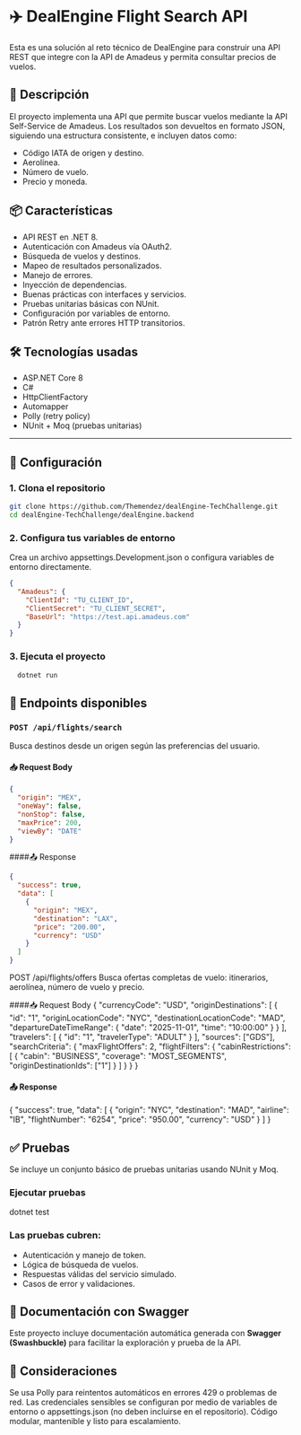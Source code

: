 # ✈️ DealEngine Flight Search API

Esta es una solución al reto técnico de DealEngine para construir una API REST que integre con la API de Amadeus y permita consultar precios de vuelos.

## 🚀 Descripción

El proyecto implementa una API que permite buscar vuelos mediante la API Self-Service de Amadeus. Los resultados son devueltos en formato JSON, siguiendo una estructura consistente, e incluyen datos como:

- Código IATA de origen y destino.
- Aerolínea.
- Número de vuelo.
- Precio y moneda.

## 📦 Características

- API REST en .NET 8.
- Autenticación con Amadeus vía OAuth2.
- Búsqueda de vuelos y destinos.
- Mapeo de resultados personalizados.
- Manejo de errores.
- Inyección de dependencias.
- Buenas prácticas con interfaces y servicios.
- Pruebas unitarias básicas con NUnit.
- Configuración por variables de entorno.
- Patrón Retry ante errores HTTP transitorios.

## 🛠️ Tecnologías usadas

- ASP.NET Core 8
- C#
- HttpClientFactory
- Automapper
- Polly (retry policy)
- NUnit + Moq (pruebas unitarias)

---

## 🔧 Configuración

### 1. Clona el repositorio

```bash
git clone https://github.com/Themendez/dealEngine-TechChallenge.git
cd dealEngine-TechChallenge/dealEngine.backend
```
### **2. Configura tus variables de entorno**
Crea un archivo appsettings.Development.json o configura variables de entorno directamente.
```json
{
  "Amadeus": {
    "ClientId": "TU_CLIENT_ID",
    "ClientSecret": "TU_CLIENT_SECRET",
    "BaseUrl": "https://test.api.amadeus.com"
  }
}
```
### **3. Ejecuta el proyecto**
```bash
  dotnet run
```
## 🧪 Endpoints disponibles

### `POST /api/flights/search`

Busca destinos desde un origen según las preferencias del usuario.

#### 📥 Request Body
```json
{
  "origin": "MEX",
  "oneWay": false,
  "nonStop": false,
  "maxPrice": 200,
  "viewBy": "DATE"
}
```
####📤 Response
```json
{
  "success": true,
  "data": [
    {
      "origin": "MEX",
      "destination": "LAX",
      "price": "200.00",
      "currency": "USD"
    }
  ]
}
```
POST /api/flights/offers
Busca ofertas completas de vuelo: itinerarios, aerolínea, número de vuelo y precio.

####📥 Request Body
  {
    "currencyCode": "USD",
    "originDestinations": [
      {
        "id": "1",
        "originLocationCode": "NYC",
        "destinationLocationCode": "MAD",
        "departureDateTimeRange": {
          "date": "2025-11-01",
          "time": "10:00:00"
        }
      }
    ],
    "travelers": [
      {
        "id": "1",
        "travelerType": "ADULT"
      }
    ],
    "sources": ["GDS"],
    "searchCriteria": {
      "maxFlightOffers": 2,
      "flightFilters": {
        "cabinRestrictions": [
          {
            "cabin": "BUSINESS",
            "coverage": "MOST_SEGMENTS",
            "originDestinationIds": ["1"]
          }
        ]
      }
    }
  }
#### 📤 Response
{
  "success": true,
  "data": [
    {
      "origin": "NYC",
      "destination": "MAD",
      "airline": "IB",
      "flightNumber": "6254",
      "price": "950.00",
      "currency": "USD"
    }
  ]
}

## ✅ Pruebas
Se incluye un conjunto básico de pruebas unitarias usando NUnit y Moq.

### Ejecutar pruebas
dotnet test

### Las pruebas cubren:

- Autenticación y manejo de token.
- Lógica de búsqueda de vuelos.
- Respuestas válidas del servicio simulado.
- Casos de error y validaciones.

## 📘 Documentación con Swagger

Este proyecto incluye documentación automática generada con **Swagger (Swashbuckle)** para facilitar la exploración y prueba de la API.

## 📄 Consideraciones
Se usa Polly para reintentos automáticos en errores 429 o problemas de red.
Las credenciales sensibles se configuran por medio de variables de entorno o appsettings.json (no deben incluirse en el repositorio).
Código modular, mantenible y listo para escalamiento.
